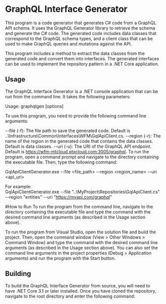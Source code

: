 # GraphQL Interface Generator

This program is a code generator that generates C# code from a GraphQL API schema. It uses the GraphQL Generator library to retrieve the schema and generate the C# code. The generated code includes data classes that correspond to the GraphQL schema types, and a client class that can be used to make GraphQL queries and mutations against the API.

This program includes a method to extract the data classes from the generated code and convert them into interfaces. The generated interfaces can be used to implement the repository pattern in a .NET Core application.

## Usage

The GraphQL Interface Generator is a .NET console application that can be run from the command line. It takes the following parameters:

Usage: graphqlgen [options]

To use this program, you need to provide the following command line arguments:

--file (-f): The file path to save the generated code. Default is ..\Infrastructure\Common\Interfaces\WFM\GqlApiClient.cs.
--region (-r): The name of the region in the generated code that contains the data classes. Default is data classes.
--uri (-u): The URI of the GraphQL API endpoint. Default is https://wfm-mtcloud.ptxcloud.com:3005/graphql.
To run the program, open a command prompt and navigate to the directory containing the executable file. Then, type the following command:
  
GqlApiClientGenerator.exe --file <file_path> --region <region_name> --uri <api_uri>  
  
For example:  
  GqlApiClientGenerator.exe --file "..\MyProject\Repositories\GqlApiClient.cs" --region "entities" --uri "https://myapi.com/graphql"

#How to Run
To run the program from the command line, navigate to the directory containing the executable file and type the command with the desired command line arguments (as described in the Usage section above).

To run the program from Visual Studio, open the solution file and build the project. Then, open the command window (View > Other Windows > Command Window) and type the command with the desired command line arguments (as described in the Usage section above). You can also set the command line arguments in the project properties (Debug > Application arguments) and run the program with the Start button.

## Building

To build the GraphQL Interface Generator from source, you will need to have .NET Core 3.1 or later installed. Once you have cloned the repository, navigate to the root directory and enter the following command:

